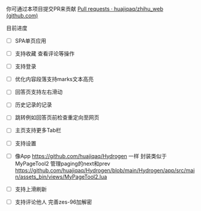 你可通过本项目提交PR来贡献 [Pull requests · huajiqaq/zhihu_web (github.com)](https://github.com/huajiqaq/zhihu_web/pulls)

目前进度

- [ ] SPA单页应用
- [ ] 支持收藏 查看评论等操作
- [ ] 支持登录
- [ ] 优化内容段落支持marks文本高亮
- [ ] 回答页支持左右滑动
- [ ] 历史记录的记录
- [ ] 跳转例如回答页前检查重定向至网页
- [ ] 主页支持更多Tab栏
- [ ] 支持设置
- [ ] 像App https://github.com/huajiqaq/Hydrogen 一样 封装类似于MyPageTool2 管理paging的next和prev https://github.com/huajiqaq/Hydrogen/blob/main/Hydrogen/app/src/main/assets_bin/views/MyPageTool2.lua
- [ ] 支持上滑刷新
- [ ] 支持评论他人 完善zes-96加解密
      
